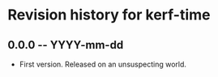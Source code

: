 # Revision history for kerf-time

## 0.0.0  -- YYYY-mm-dd

* First version. Released on an unsuspecting world.
